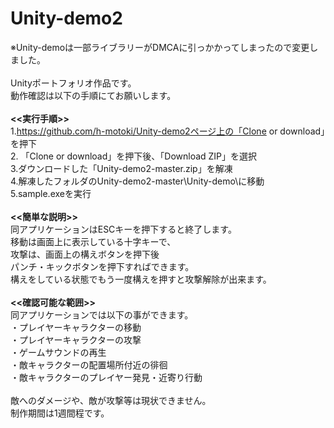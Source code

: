 # Unity-demo2
※Unity-demoは一部ライブラリーがDMCAに引っかかってしまったので変更しました。<br>
<br>
Unityポートフォリオ作品です。<br>
動作確認は以下の手順にてお願いします。<br>
<br>
<b><<実行手順>></b><br>
1.https://github.com/h-motoki/Unity-demo2ページ上の「Clone or download」を押下<br>
2.
「Clone or download」を押下後、「Download ZIP」を選択<br>
3.ダウンロードした「Unity-demo2-master.zip」を解凍<br>
4.解凍したフォルダのUnity-demo2-master\Unity-demo\に移動<br>
5.sample.exeを実行<br>
<br>
<b><<簡単な説明>></b><br>
同アプリケーションはESCキーを押下すると終了します。<br>
移動は画面上に表示している十字キーで、<br>
攻撃は、画面上の構えボタンを押下後<br>
パンチ・キックボタンを押下すればできます。<br>
構えをしている状態でもう一度構えを押すと攻撃解除が出来ます。<br>
<br>
<b><<確認可能な範囲>></b><br>
同アプリケーションでは以下の事ができます。<br>
・プレイヤーキャラクターの移動<br>
・プレイヤーキャラクターの攻撃<br>
・ゲームサウンドの再生<br>
・敵キャラクターの配置場所付近の徘徊<br>
・敵キャラクターのプレイヤー発見・近寄り行動<br>
<br>
敵へのダメージや、敵が攻撃等は現状できません。<br>
制作期間は1週間程です。<br>
